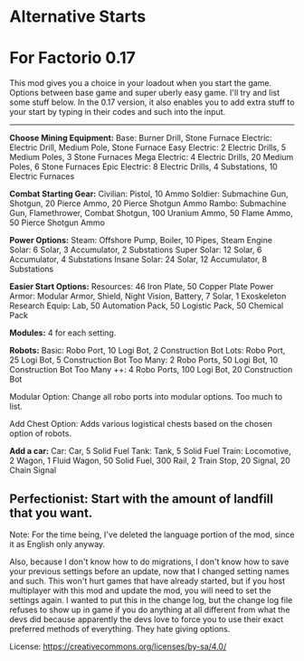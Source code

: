 # Alternative Starts
# For Factorio 0.17

This mod gives you a choice in your loadout when you start the game. Options between base game and super uberly easy game. I'll try and list some stuff below. In the 0.17 version, it also enables you to add extra stuff to your start by typing in their codes and such into the input.

--------------------------------------------
**Choose Mining Equipment:**
Base: Burner Drill, Stone Furnace
Electric: Electric Drill, Medium Pole, Stone Furnace
Easy Electric: 2 Electric Drills, 5 Medium Poles, 3 Stone Furnaces
Mega Electric: 4 Electric Drills, 20 Medium Poles, 6 Stone Furnaces
Epic Electric: 8 Electric Drills, 4 Substations, 10 Electric Furnaces

**Combat Starting Gear:**
Civilian: Pistol, 10 Ammo
Soldier: Submachine Gun, Shotgun, 20 Pierce Ammo, 20 Pierce Shotgun Ammo
Rambo: Submachine Gun, Flamethrower, Combat Shotgun, 100 Uranium Ammo, 50 Flame Ammo, 50 Pierce Shotgun Ammo

**Power Options:**
Steam: Offshore Pump, Boiler, 10 Pipes, Steam Engine
Solar: 6 Solar, 3 Accumulator, 2 Substations
Super Solar: 12 Solar, 6 Accumulator, 4 Substations
Insane Solar: 24 Solar, 12 Accumulator, 8 Substations

**Easier Start Options:**
Resources: 46 Iron Plate, 50 Copper Plate
Power Armor: Modular Armor, Shield, Night Vision, Battery, 7 Solar, 1 Exoskeleton
Research Equip: Lab, 50 Automation Pack, 50 Logistic Pack, 50 Chemical Pack

**Modules:**
4 for each setting.

**Robots:**
Basic: Robo Port, 10 Logi Bot, 2 Construction Bot
Lots: Robo Port, 25 Logi Bot, 5 Construction Bot
Too Many: 2 Robo Ports, 50 Logi Bot, 10 Construction Bot
Too Many ++: 4 Robo Ports, 100 Logi Bot, 20 Construction Bot

Modular Option: Change all robo ports into modular options. Too much to list.

Add Chest Option: Adds various logistical chests based on the chosen option of robots.

**Add a car:**
Car: Car, 5 Solid Fuel
Tank: Tank, 5 Solid Fuel
Train: Locomotive, 2 Wagon, 1 Fluid Wagon, 50 Solid Fuel, 300 Rail, 2 Train Stop, 20 Signal, 20 Chain Signal

**Perfectionist:**
Start with the amount of landfill that you want.
--------------------------------------------

Note: For the time being, I've deleted the language portion of the mod, since it as English only anyway.

Also, because I don't know how to do migrations, I don't know how to save your previous settings before an update, now that I changed setting names and such.  This won't hurt games that have already started, but if you host multiplayer with this mod and update the mod, you will need to set the settings again.  I wanted to put this in the change log, but the change log file refuses to show up in game if you do anything at all different from what the devs did because apparently the devs love to force you to use their exact preferred methods of everything. They hate giving options.

License: https://creativecommons.org/licenses/by-sa/4.0/
